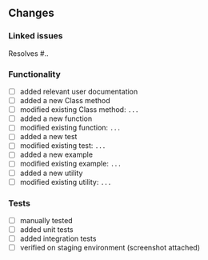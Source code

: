 ## Changes
<!-- Summary of your changes that are easy to understand. Add screenshots when necessary -->

### Linked issues
<!-- DOC: Link issue with a keyword: close, closes, closed, fix, fixes, fixed, resolve, resolves, resolved. See https://docs.github.com/en/issues/tracking-your-work-with-issues/linking-a-pull-request-to-an-issue#linking-a-pull-request-to-an-issue-using-a-keyword -->

Resolves #..

### Functionality 

- [ ] added relevant user documentation
- [ ] added a new Class method
- [ ] modified existing Class method: `...`
- [ ] added a new function
- [ ] modified existing function: `...`
- [ ] added a new test
- [ ] modified existing test: `...`
- [ ] added a new example
- [ ] modified existing example: `...`
- [ ] added a new utility
- [ ] modified existing utility: `...`

### Tests
<!-- How is this tested? Please see the checklist below and also describe any other relevant tests -->

- [ ] manually tested
- [ ] added unit tests
- [ ] added integration tests
- [ ] verified on staging environment (screenshot attached)